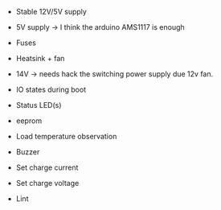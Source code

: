 - Stable 12V/5V supply
- 5V supply -> I think the arduino AMS1117 is enough
- Fuses
- Heatsink + fan
- 14V -> needs hack the switching power supply due 12v fan.
- IO states during boot
- Status LED(s)


- eeprom
- Load temperature observation
- Buzzer
- Set charge current
- Set charge voltage
- Lint
